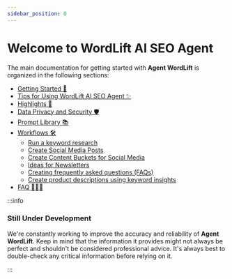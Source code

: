 ```yaml
---
sidebar_position: 0
---
```


Welcome to WordLift AI SEO Agent
====================================

The main documentation for getting started with **Agent WordLift** is organized in the following sections:

* [Getting Started 🚀](getting-started.md)
* [Tips for Using WordLift AI SEO Agent ✨](tips.md)
* [Highlights 💫](highlights.md)
* [Data Privacy and Security 🛡️](data-privacy-and-security.md)
* [Prompt Library 📚](prompt-reference.md)
* [Workflows 🛠️](workflows.md)
  * [Run a keyword research](./workflows/keyword-discovery.md)
  * [Create Social Media Posts](./workflows/create-social-media-posts.md)
  * [Create Content Buckets for Social Media](./workflows/create-social-media-content-buckets.md)
  * [Ideas for Newsletters](./workflows/ideas-for-newsletters.md)
  * [Creating frequently asked questions (FAQs)](./workflows/faq.md)
  * [Create product descriptions using keyword insights](./workflows/create-product-description.md)
* [FAQ 🙋🏽‍♀️](faq.md)

:::info

### Still Under Development

We're constantly working to improve the accuracy and reliability of **Agent WordLift**.  Keep in mind that the information it provides might not always be perfect and shouldn't be considered professional advice.  It's always best to double-check any critical information before relying on it.

:::